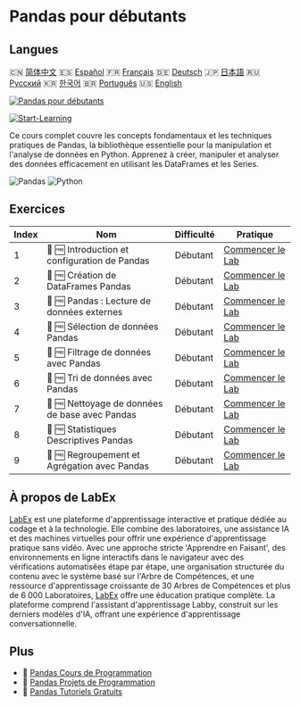 # Pandas pour débutants

## Langues

🇨🇳 [简体中文](README_zh.md) 🇪🇸 [Español](README_es.md) 🇫🇷 [Français](README_fr.md) 🇩🇪 [Deutsch](README_de.md) 🇯🇵 [日本語](README_ja.md) 🇷🇺 [Русский](README_ru.md) 🇰🇷 [한국어](README_ko.md) 🇧🇷 [Português](README_pt.md) 🇺🇸 [English](README.md) 

[![Pandas pour débutants](https://cover-creator.labex.io/pandas-for-beginners.png?lang=fr)](https://labex.io/fr/courses/pandas-for-beginners)

[![Start-Learning](https://img.shields.io/badge/Start-Learning-whitesmoke?style=for-the-badge)](https://labex.io/fr/courses/pandas-for-beginners)

Ce cours complet couvre les concepts fondamentaux et les techniques pratiques de Pandas, la bibliothèque essentielle pour la manipulation et l'analyse de données en Python. Apprenez à créer, manipuler et analyser des données efficacement en utilisant les DataFrames et les Series.

![Pandas](https://img.shields.io/badge/Pandas-whitesmoke?style=for-the-badge&logo=pandas)
![Python](https://img.shields.io/badge/Python-whitesmoke?style=for-the-badge&logo=python)


## Exercices

|   Index | Nom                                            | Difficulté   | Pratique                                                                                                                                          |
|---------|------------------------------------------------|--------------|---------------------------------------------------------------------------------------------------------------------------------------------------|
|       1 | 🧩 🆓 Introduction et configuration de Pandas  | Débutant     | <a target='_blank' href='https://labex.io/fr/labs/pandas-pandas-introduction-and-setup-596395?course=pandas-for-beginners'>Commencer le Lab</a>   |
|       2 | 🧩 🆓 Création de DataFrames Pandas            | Débutant     | <a target='_blank' href='https://labex.io/fr/labs/pandas-pandas-creating-dataframes-596391?course=pandas-for-beginners'>Commencer le Lab</a>      |
|       3 | 🧩 🆓 Pandas : Lecture de données externes     | Débutant     | <a target='_blank' href='https://labex.io/fr/labs/pandas-pandas-reading-external-data-596396?course=pandas-for-beginners'>Commencer le Lab</a>    |
|       4 | 🧩 🆓 Sélection de données Pandas              | Débutant     | <a target='_blank' href='https://labex.io/fr/labs/pandas-pandas-selecting-data-596397?course=pandas-for-beginners'>Commencer le Lab</a>           |
|       5 | 🧩 🆓 Filtrage de données avec Pandas          | Débutant     | <a target='_blank' href='https://labex.io/fr/labs/pandas-pandas-filtering-data-596393?course=pandas-for-beginners'>Commencer le Lab</a>           |
|       6 | 🧩 🆓 Tri de données avec Pandas               | Débutant     | <a target='_blank' href='https://labex.io/fr/labs/pandas-pandas-sorting-data-596398?course=pandas-for-beginners'>Commencer le Lab</a>             |
|       7 | 🧩 🆓 Nettoyage de données de base avec Pandas | Débutant     | <a target='_blank' href='https://labex.io/fr/labs/pandas-pandas-basic-data-cleaning-596390?course=pandas-for-beginners'>Commencer le Lab</a>      |
|       8 | 🧩 🆓 Statistiques Descriptives Pandas         | Débutant     | <a target='_blank' href='https://labex.io/fr/labs/pandas-pandas-descriptive-statistics-596392?course=pandas-for-beginners'>Commencer le Lab</a>   |
|       9 | 🧩 🆓 Regroupement et Agrégation avec Pandas   | Débutant     | <a target='_blank' href='https://labex.io/fr/labs/pandas-pandas-grouping-and-aggregating-596394?course=pandas-for-beginners'>Commencer le Lab</a> |

## À propos de LabEx

[LabEx](https://labex.io) est une plateforme d'apprentissage interactive et pratique dédiée au codage et à la technologie. Elle combine des laboratoires, une assistance IA et des machines virtuelles pour offrir une expérience d'apprentissage pratique sans vidéo. Avec une approche stricte 'Apprendre en Faisant', des environnements en ligne interactifs dans le navigateur avec des vérifications automatisées étape par étape, une organisation structurée du contenu avec le système basé sur l'Arbre de Compétences, et une ressource d'apprentissage croissante de 30 Arbres de Compétences et plus de 6 000 Laboratoires, [LabEx](https://labex.io) offre une éducation pratique complète. La plateforme comprend l'assistant d'apprentissage Labby, construit sur les derniers modèles d'IA, offrant une expérience d'apprentissage conversationnelle.

## Plus

- 🔗 [Pandas Cours de Programmation](https://github.com/labex-labs/awesome-programming-courses)
- 🔗 [Pandas Projets de Programmation](https://github.com/labex-labs/awesome-programming-projects)
- 🔗 [Pandas Tutoriels Gratuits](https://github.com/labex-labs/pandas-free-tutorials)

